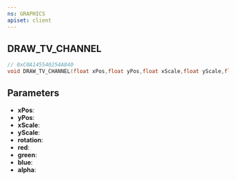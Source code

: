 ```yaml
---
ns: GRAPHICS
apiset: client
---
```

## DRAW_TV_CHANNEL

```c
// 0xC0A145540254A840
void DRAW_TV_CHANNEL(float xPos,float yPos,float xScale,float yScale,float rotation,int red,int green,int blue,int alpha);
```


## Parameters
* **xPos**:
* **yPos**:
* **xScale**:
* **yScale**:
* **rotation**:
* **red**:
* **green**:
* **blue**:
* **alpha**:



